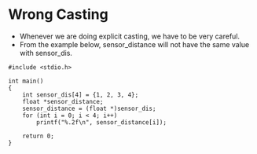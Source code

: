 # Wrong Casting

- Whenever we are doing explicit casting, we have to be very careful.
- From the example below, sensor_distance will not have the same value with sensor_dis.
  
```
#include <stdio.h>

int main()
{
    int sensor_dis[4] = {1, 2, 3, 4};
    float *sensor_distance;
    sensor_distance = (float *)sensor_dis;
    for (int i = 0; i < 4; i++)
        printf("%.2f\n", sensor_distance[i]);

    return 0;
}
```